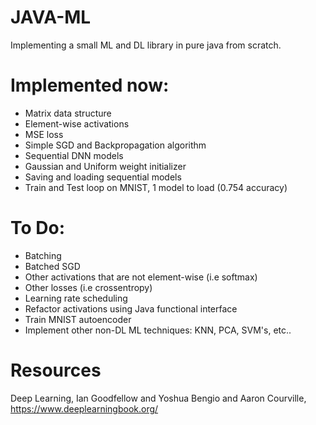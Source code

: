 # JAVA-ML
Implementing a small ML and DL library in pure java from scratch.

# Implemented now:
- Matrix data structure
- Element-wise activations
- MSE loss
- Simple SGD and Backpropagation algorithm
- Sequential DNN models
- Gaussian and Uniform weight initializer
- Saving and loading sequential models
- Train and Test loop on MNIST, 1 model to load (0.754 accuracy)

# To Do:
- Batching
- Batched SGD
- Other activations that are not element-wise (i.e softmax)
- Other losses (i.e crossentropy)
- Learning rate scheduling
- Refactor activations using Java functional interface
- Train MNIST autoencoder
- Implement other non-DL ML techniques: KNN, PCA, SVM's, etc..

# Resources
Deep Learning, Ian Goodfellow and Yoshua Bengio and Aaron Courville, https://www.deeplearningbook.org/
